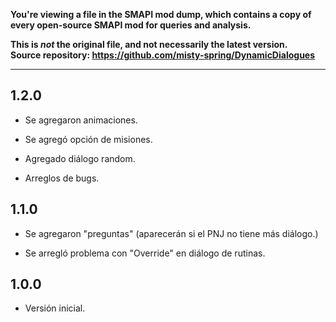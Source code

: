 **You're viewing a file in the SMAPI mod dump, which contains a copy of every open-source SMAPI mod
for queries and analysis.**

**This is _not_ the original file, and not necessarily the latest version.**  
**Source repository: https://github.com/misty-spring/DynamicDialogues**

----

## 1.2.0

- Se agregaron animaciones.

- Se agregó opción de misiones.

- Agregado diálogo random.

- Arreglos de bugs.







## 1.1.0

- Se agregaron "preguntas" (aparecerán si el PNJ no tiene más diálogo.)

- Se arregló problema con "Override" en diálogo de rutinas.





## 1.0.0

- Versión inicial.







